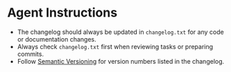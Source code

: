 # Agent Instructions

- The changelog should always be updated in `changelog.txt` for any code or documentation changes.
- Always check `changelog.txt` first when reviewing tasks or preparing commits.
- Follow [Semantic Versioning](https://semver.org) for version numbers listed in the changelog.
